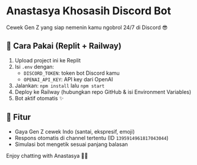 # Anastasya Khosasih Discord Bot

Cewek Gen Z yang siap nemenin kamu ngobrol 24/7 di Discord 😎

## 🚀 Cara Pakai (Replit + Railway)

1. Upload project ini ke Replit
2. Isi `.env` dengan:
   - `DISCORD_TOKEN`: token bot Discord kamu
   - `OPENAI_API_KEY`: API key dari OpenAI
3. Jalankan: `npm install` lalu `npm start`
4. Deploy ke Railway (hubungkan repo GitHub & isi Environment Variables)
5. Bot aktif otomatis ✨

## 🎯 Fitur
- Gaya Gen Z cewek Indo (santai, ekspresif, emoji)
- Respons otomatis di channel tertentu (ID `1395914961817043044`)
- Simulasi bot mengetik sesuai panjang balasan

Enjoy chatting with Anastasya 💬💅
